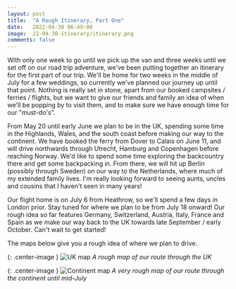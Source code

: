 ```yaml
---
layout: post
title:  "A Rough Itinerary, Part One"
date:   2022-04-30 06:49:00
image:  22-04-30-itinerary/itinerary.png
comments: false
---
```


With only one week to go until we pick up the van and three weeks until we set off on our road trip adventure, we've been putting together an itinerary for the first part of our trip. We'll be home for two weeks in the middle of July for a few weddings, so currently we've planned our journey up until that point. Nothing is really set in stone, apart from our booked campsites / ferries / flights, but we want to give our friends and family an idea of when we'll be popping by to visit them, and to make sure we have enough time for our "must-do's".

From May 20 until early June we plan to be in the UK, spending some time in the Highlands, Wales, and the south coast before making our way to the continent. We have booked the ferry from Dover to Calais on June 11, and will drive northwards through Utrecht, Hamburg and Copenhagen before reaching Norway. We'd like to spend some time exploring the backcountry there and get some backpacking in. From there, we will hit up Berlin (possibly through Sweden) on our way to the Netherlands, where much of my extended family lives. I'm really looking forward to seeing aunts, uncles and cousins that I haven't seen in many years!

Our flight home is on July 6 from Heathrow, so we'll spend a few days in London prior. Stay tuned for where we plan to be from July 18 onward! Our rough idea so far features Germany, Switzerland, Austria, Italy, France and Spain as we make our way back to the UK towards late September / early October. Can't wait to get started!

The maps below give you a rough idea of where we plan to drive.

{: .center-image }
![UK map]({{site.baseurl}}/images/22-04-30-itinerary/uk-map.png "UK map")
*A rough map of our route through the UK*

{: .center-image }
![Continent map]({{site.baseurl}}/images/22-04-30-itinerary/continent-map.png "Continent map")
*A very rough map of our route through the continent until mid-July*

